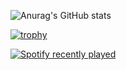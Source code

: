 ![Anurag's GitHub stats](https://github-readme-stats.vercel.app/api?username=elumion&show_icons=true&theme=radical)

[![trophy](https://github-profile-trophy.vercel.app/?username=elumion&theme=onedark)](https://github.com/ryo-ma/github-profile-trophy)

[![Spotify recently played](https://spotify-recently-played-readme.vercel.app/api?user=elumion)](https://open.spotify.com/user/elumion)
